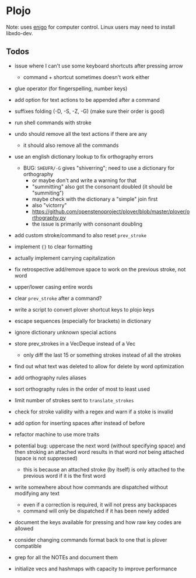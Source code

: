 # Plojo

Note: uses [enigo](https://crates.io/crates/enigo) for computer control. Linux
users may need to install libxdo-dev.

## Todos

- issue where I can't use some keyboard shortcuts after pressing arrow
  - command + shortcut sometimes doesn't work either
- glue operator (for fingerspelling, number keys)
- add option for text actions to be appended after a command
- suffixes folding (-D, -S, -Z, -G) (make sure their order is good)
- run shell commands with stroke
- undo should remove all the text actions if there are any
  - it should also remove all the commands

- use an english dictionary lookup to fix orthography errors
  - BUG: `SHEUFR/-G` gives "shiverring"; need to use a dictionary for orthography
    - or maybe don't and write a warning for that
    - "summitting" also got the consonant doubled (it should be "summiting")
    - maybe check with the dictionary a "simple" join first
    - also "victorry"
    - https://github.com/openstenoproject/plover/blob/master/plover/orthography.py
    - the issue is primarily with consonant doubling
- add custom stroke/command to also reset `prev_stroke`
- implement `{}` to clear formatting
- actually implement carrying capitalization
- fix retrospective add/remove space to work on the previous stroke, not word
- upper/lower casing entire words
- clear `prev_stroke` after a command?
- write a script to convert plover shortcut keys to plojo keys

- escape sequences (especially for brackets) in dictionary
- ignore dictionary unknown special actions
- store prev_strokes in a VecDeque instead of a Vec
  - only diff the last 15 or something strokes instead of all the strokes
- find out what text was deleted to allow for delete by word optimization
- add orthography rules aliases
- sort orthography rules in the order of most to least used
- limit number of strokes sent to `translate_strokes`
- check for stroke validity with a regex and warn if a stoke is invalid
- add option for inserting spaces after instead of before
- refactor machine to use more traits
- potential bug: uppercase the next word (without specifying space) and then
  stroking an attached word results in that word *not* being attached (space is
  not suppressed)
  - this is because an attached stroke (by itself) is only attached to the
    previous word if it is the first word
- write somewhere about how commands are dispatched without modifying any text
  - even if a correction is required, it will not press any backspaces
  - command will only be dispatched if it has been newly added
- document the keys available for pressing and how raw key codes are allowed
- consider changing commands format back to one that is plover compatible
- grep for all the NOTEs and document them
- initialize vecs and hashmaps with capacity to improve performance
